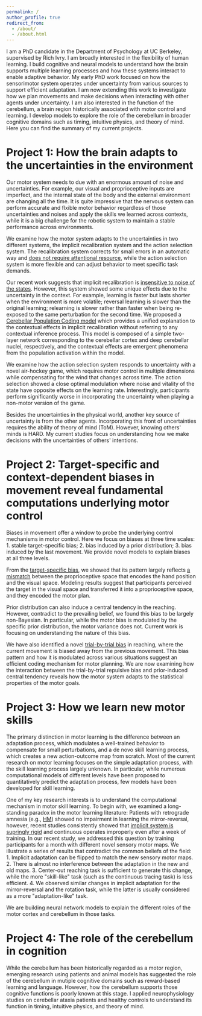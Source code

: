 ```yaml
---
permalink: /
author_profile: true
redirect_from: 
  - /about/
  - /about.html
---
```


I am a PhD candidate in the Department of Psychology at UC Berkeley, supervised by Rich Ivry. I am broadly interested in the flexibility of human learning. I build cognitive and neural models to understand how the brain supports multiple learning processes and how these systems interact to enable adaptive behavior. My early PhD work focused on how the sensorimotor system operates under uncertainty from various sources to support efficient adaptation. I am now extending this work to investigate how we plan movements and make decisions when interacting with other agents under uncertainty. I am also interested in the function of the cerebellum, a brain region historically associated with motor control and learning. I develop models to explore the role of the cerebellum in broader cognitive domains such as timing, intuitive physics, and theory of mind. Here you can find the summary of my current projects.


Project 1: How the brain adapts to the uncertainties in the environment
======
Our motor system needs to due with an enormous amount of noise and uncertainties. For example, our visual and proprioceptive inputs are imperfect, and the internal state of the body and the external environment are changing all the time. It is quite impressive that the nervous system can perform accurate and flxible motor behavior regardless of those uncertainties and noises and apply the skills we learned across contexts, while it is a big challenge for the robotic system to maintain a stable performance across environments. 

We examine how the motor system adapts to the uncertainties in two different systems, the implicit recalibration system and the action selection system. The recalibration system corrects for small errors in an automatic way and [does not require attentional resource](https://pubmed.ncbi.nlm.nih.gov/39282258/), while the action selection system is more flexible and can adjust behavior to meet specific task demands. 

Our recent work suggests that implicit recalibration is [insensitive to noise of the states](https://journals.plos.org/ploscompbiol/article?id=10.1371/journal.pcbi.1011951). However, this system showed some unique effects due to the uncertainty in the context. For example, learning is faster but lasts shorter when the environment is more volatile; reversal learning is slower than the original learning; relearning is slower rather than faster when being re-exposed to the same perturbation for the second time. We proposed a [Cerebellar Population Coding model](https://pubmed.ncbi.nlm.nih.gov/37461557/) which provides a unified explanation to the contextual effects in implicit recalibration without referring to any contextual inference process. This model is composed of a simple two-layer network corresponding to the cerebellar cortex and deep cerebellar nuclei, respectively, and the contextual effects are emergent phenomena from the population activation within the model. 

We examine how the action selection system responds to uncertainty with a novel air-hockey game, which requires motor control in multiple dimensions while compensating for the wind that changes across time. The action selection showed a close optimal modulation where noise and vitality of the state have opposite effects on the learning rate. Interestingly, participants perform significantly worse in incorporating the uncertainty when playing a non-motor version of the game.

Besides the uncertainties in the physical world, another key source of uncertainty is from the other agents. Incorporating this front of uncertainties requires the ability of theory of mind (ToM). However, knowing others' minds is HARD. My current studies focus on understanding how we make decisions with the uncertainties of others' intentions.

 
Project 2: Target-specific and context-dependent biases in movement reveal fundamental computations underlying motor control
======
Biases in movement offer a window to probe the underlying control mechanisms in motor control. Here we focus on biases at three time scales: 1. stable target-specific bias; 2. bias induced by a prior distribution; 3. bias induced by the last movement. We provide novel models to explain biases at all three levels.

From the [target-specific bias](https://elifesciences.org/reviewed-preprints/100715), we showed that its pattern largely reflects [a mismatch](https://www.nature.com/articles/s41598-020-76220-0) between the proprioceptive space that encodes the hand position and the visual space. Modeling results suggest that participants perceived the target in the visual space and transferred it into a proprioceptive space, and they encoded the motor plan. 

Prior distribution can also induce a central tendency in the reaching. However, contradict to the prevailing belief, we found this bias to be largely non-Bayesian. In particular, while the motor bias is modulated by the specific prior distribution, the motor variance does not. Current work is focusing on understanding the nature of this bias.

We have also identified a novel [trial-by-trial bias](https://pubmed.ncbi.nlm.nih.gov/39416082/) in reaching, where the current movement is biased away from the previous movement. This bias pattern and how it is modulated across various situations suggest an efficient coding mechanism for motor planning. We are now examining how the interaction between the trial-by-trial repulsive bias and prior-induced central tendency reveals how the motor system adapts to the statistical properties of the motor goals. 


Project 3: How we learn new motor skills
======
The primary distinction in motor learning is the difference between an adaptation process, which modulates a well-trained behavior to compensate for small perturbations, and a de novo skill learning process, which creates a new action-outcome map from scratch. Most of the current research on motor learning focuses on the simple adaptation process, with the skill learning process largely unknown. In particular, while numerous computational models of different levels have been proposed to quantitatively predict the adaptation process, few models have been developed for skill learning.  

One of my key research interests is to understand the computational mechanism in motor skill learning. To begin with, we examined a long-standing paradox in the motor learning literature: Patients with retrograde amnesia (e.g., [HM](https://en.wikipedia.org/wiki/Henry_Molaison)) showed no impairment in learning the mirror-reversal, however, recent studies consistently showed that [implicit system is supringly rigid](https://journals.physiology.org/doi/pdf/10.1152/jn.00304.2021) and continuous operates improperly even after a week of training. In our recent study, we addressed this question by training participants for a month with different novel sensory motor maps. We illustrate a series of results that contradict the common beliefs of the field: 1. Implicit adaptation can be flipped to match the new sensory motor maps. 2. There is almost no interference between the adaptation in the new and old maps. 3. Center-out reaching task is sufficient to generate this change, while the more "skill-like" task (such as the continuous tracing task) is less efficient. 4. We observed similar changes in implicit adaptation for the mirror-reversal and the rotation task, while the latter is usually considered as a more "adaptation-like" task.

We are building neural network models to explain the different roles of the motor cortex and cerebellum in those tasks.


Project 4: The role of the cerebellum in cognition
======
While the cerebellum has been historically regarded as a motor region, emerging research using patients and animal models has suggested the role of the cerebellum in mutiple cognitive domains such as reward-based learning and language. However, how the cerebellum supports those cognitive functions is poorly known at this stage. I applied neurophysiology studies on cerebellar ataxia patients and healthy controls to understand its function in timing, intuitive physics, and theory of mind. 





